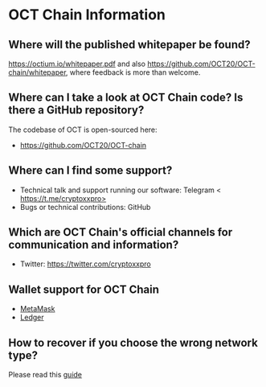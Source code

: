 # OCT Chain  Information

## Where will the published whitepaper be found?

<https://octium.io/whitepaper.pdf> and also <https://github.com/OCT20/OCT-chain/whitepaper>, where feedback is more than welcome.

## Where can I take a look at OCT Chain code? Is there a GitHub repository?

The codebase of OCT is open-sourced here:

* <https://github.com/OCT20/OCT-chain>


## Where can I find some support?

* Technical talk and support running our software: Telegram < https://t.me/cryptoxxpro>
* Bugs or technical contributions: GitHub


## Which are OCT Chain's official channels for communication and information?

* Twitter: <https://twitter.com/cryptoxxpro>

## Wallet support for OCT Chain

  - [MetaMask](../../smart-chain/wallet/metamask.md)
  - [Ledger](../../smart-chain/wallet/ledger.md)

##  How to recover if you choose the wrong network type?

Please read this [guide](./withdraw-en.md)

